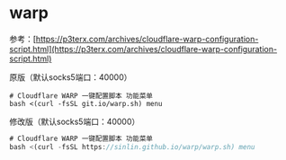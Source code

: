 # warp
参考：[https://p3terx.com/archives/cloudflare-warp-configuration-script.html](https://p3terx.com/archives/cloudflare-warp-configuration-script.html)

原版（默认socks5端口：40000）
```
# Cloudflare WARP 一键配置脚本 功能菜单
bash <(curl -fsSL git.io/warp.sh) menu
```

修改版（默认socks5端口：40000）
```javascript
# Cloudflare WARP 一键配置脚本 功能菜单
bash <(curl -fsSL https://sinlin.github.io/warp/warp.sh) menu
```
